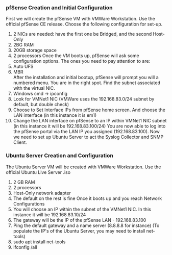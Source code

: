 ### pfSense Creation and Initial Configuration
First we will create the pfSense VM with VMWare Workstation. Use the official pfSense CE release. Choose the following configuration for set-up.
1. 2 NICs are needed: have the first one be Bridged, and the second Host-Only
2. 2BG RAM
3. 20GB storage space
4. 2 processors
Once the VM boots up, pfSense will ask some configuration options. The ones you need to pay attention to are:
6. Auto UFS
7. MBR  
After the installation and initial bootup, pfSense will prompt you will a numbered menu. You are in the right spot.
Find the subnet associated with the virtual NIC.
1. Windows cmd -> ipconfig
2. Look for VMNet1 NIC (VMWare uses the 192.168.83.0/24 subnet by default, but double check)
3. Choose to Set Interface IPs from pfSense home screen. And choose the LAN interface (in this instance it is em1)
4. Change the LAN interface on pfSense to an IP within VMNet1 NIC subnet (in this instance it will be 192.168.83.100/24)
You are now able to log into the pfSense portal via the LAN IP you assigned (192.168.83.100).
Now we need to set up Ubuntu Server to act the Syslog Collector and SNMP Client.

### Ubuntu Server Creation and Configuration
The Ubuntu Server VM will be created with VMWare Workstation. Use the official Ubuntu Live Server .iso
1. 2 GB RAM
2. 2 processors
3. Host-Only network adapter
4. The default on the rest is fine
Once it boots up and you reach Network Configurations
1. You will choose an IP within the subnet of the VMNet1 NIC. In this instance it will be 192.168.83.10/24
2. The gateway will be the IP of the pfSense LAN - 192.168.83.100
3. Ping the default gateway and a name server (8.8.8.8 for instance)
(To populate the IP's of the Ubuntu Server, you may need to install net-tools)
  1. sudo apt install net-tools
  2. ifconfig /all

